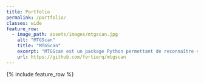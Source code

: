 ```yaml
---
title: Portfolio
permalink: /portfolio/
classes: wide
feature_row:
  - image_path: assets/images/mtgscan.jpg
    alt: "MTGScan"
    title: "MTGScan"
    excerpt: "MTGScan est un package Python permettant de reconnaître visuellement des cartes à l'aide d'un algorithme de reconnaissance de caractères (OCR) et de traitement de chaînes de caractères (fuzzy string matching)."
    url: https://github.com/fortierq/mtgscan
---
```


{% include feature_row %}
